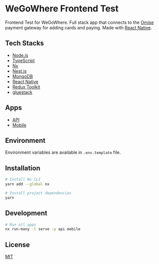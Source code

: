 # WeGoWhere Frontend Test

Frontend Test for WeGoWhere. Full stack app that connects to the [Omise](https://omise.co) payment gateway for adding cards and paying. Made with [React Native](https://reactnative.dev).

## Tech Stacks

- [Node.js](https://nodejs.org)
- [TypeScript](https://typescriptlang.org)
- [Nx](https://nx.dev)
- [Nest.js](https://nestjs.com)
- [MongoDB](https://mongodb.com)
- [React Native](https://reactnative.dev)
- [Redux Toolkit](https://redux-toolkit.js.org)
- [gluestack](https://gluestack.io)

## Apps

- [API](apps/api/)
- [Mobile](apps/auth/)

## Environment

Environment variables are available in `.env.template` file.

## Installation

```zsh
# Install Nx CLI
yarn add --global nx

# Install project dependencies
yarn
```

## Development

```zsh
# Run all apps
nx run-many -t serve -p api mobile
```

## License

[MIT](LICENSE)
